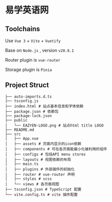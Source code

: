 # 易学英语网

## Toolchains
Use `Vue 3` + `Vite` + `Vuetify`

Base on `Node.js` , version `v20.8.1`

Router plugin is `vue-router`

Storage plugin is `Pinia`

## Project Struct

```
├── auto-imports.d.ts
├── tsconfig.js
├── index.html # 站点基本信息和字体依赖
├── package.json # 依赖包
├── package-lock.json
├── public
│   └── EAZYEN-LOGO.png # 站点html title LOGO
├── README.md
├── src
│   ├── App.vue
│   ├── assets # 页面内显示的icon依赖
│   ├── components # 可在各页面能最小化被利用的组件
│   ├── configs # 包括API menu stores 
│   ├── layouts # 视图依赖的布局
│   ├── main.ts 
│   ├── plugins # 外部插件的初始化
│   ├── router # vue-router 声明
│   ├── styles # scss 
│   └── views # 各页面视图
├── tsconfig.json # TypeScript 配置
└── vite.config.ts # vite 插件配置
```